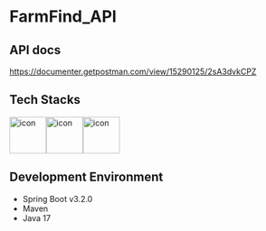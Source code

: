 # FarmFind_API

API docs
----
https://documenter.getpostman.com/view/15290125/2sA3dvkCPZ

Tech Stacks
----

<div style="display: flex; align-items: flex-start;"><img src="https://techstack-generator.vercel.app/aws-icon.svg" alt="icon" width="65" height="65" />   <img src="https://techstack-generator.vercel.app/mysql-icon.svg" alt="icon" width="65" height="65" />   <img src="https://techstack-generator.vercel.app/java-icon.svg" alt="icon" width="65" height="65" /></div>                 

Development Environment
----
- Spring Boot v3.2.0
- Maven
- Java 17
